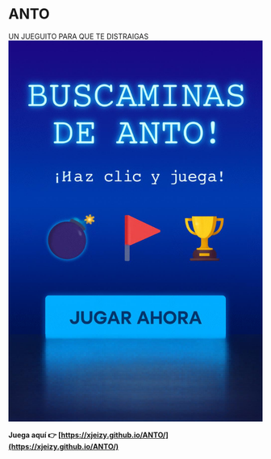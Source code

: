 # ANTO
UN JUEGUITO PARA QUE TE DISTRAIGAS
![Buscaminas de Anto](cover.png)

**Juega aquí 👉 [https://xjeizy.github.io/ANTO/](https://xjeizy.github.io/ANTO/)**
